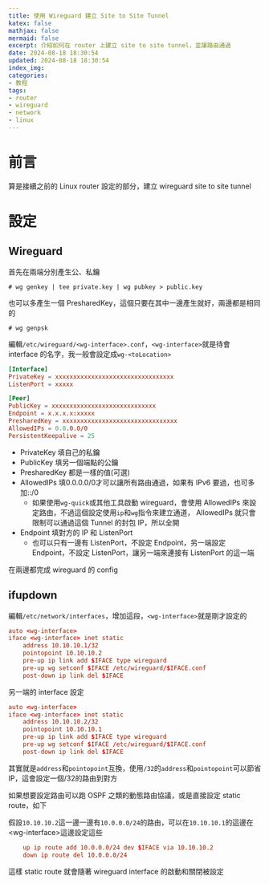 ```yaml
---
title: 使用 Wireguard 建立 Site to Site Tunnel
katex: false
mathjax: false
mermaid: false
excerpt: 介紹如何在 router 上建立 site to site tunnel，並讓路由通過
date: 2024-08-18 18:30:54
updated: 2024-08-18 18:30:54
index_img:
categories:
- 教程
tags:
- router
- wireguard
- network
- linux
---
```


# 前言

算是接續之前的 Linux router 設定的部分，建立 wireguard site to site tunnel

# 設定

## Wireguard

首先在兩端分別產生公、私鑰

```shell
# wg genkey | tee private.key | wg pubkey > public.key
```

也可以多產生一個 PresharedKey，這個只要在其中一邊產生就好，兩邊都是相同的

```shell
# wg genpsk
```

編輯`/etc/wireguard/<wg-interface>.conf`，`<wg-interface>`就是待會 interface 的名字，我一般會設定成`wg-<toLocation>`

```conf
[Interface]
PrivateKey = xxxxxxxxxxxxxxxxxxxxxxxxxxxxxxxxx
ListenPort = xxxxx

[Peer]
PublicKey = xxxxxxxxxxxxxxxxxxxxxxxxxxxxx
Endpoint = x.x.x.x:xxxxx
PresharedKey = xxxxxxxxxxxxxxxxxxxxxxxxxxxxxxxx
AllowedIPs = 0.0.0.0/0
PersistentKeepalive = 25
```

- PrivateKey 填自己的私鑰
- PublicKey 填另一個端點的公鑰
- PresharedKey 都是一樣的值(可選)
- AllowedIPs 填0.0.0.0/0才可以讓所有路由通過，如果有 IPv6 要過，也可多加::/0
  - 如果使用`wg-quick`或其他工具啟動 wireguard，會使用 AllowedIPs 來設定路由，不過這個設定使用`ip`和`wg`指令來建立通道， AllowedIPs 就只會限制可以通過這個 Tunnel 的封包 IP，所以全開
- Endpoint 填對方的 IP 和 ListenPort
  - 也可以只有一邊有 ListenPort，不設定 Endpoint，另一端設定 Endpoint，不設定 ListenPort，讓另一端來連接有 ListenPort 的這一端

在兩邊都完成 wireguard 的 config

## ifupdown

編輯`/etc/network/interfaces`，增加這段，`<wg-interface>`就是剛才設定的

```conf
auto <wg-interface>
iface <wg-interface> inet static
    address 10.10.10.1/32
    pointopoint 10.10.10.2
    pre-up ip link add $IFACE type wireguard
    pre-up wg setconf $IFACE /etc/wireguard/$IFACE.conf
    post-down ip link del $IFACE
```

另一端的 interface 設定

```conf
auto <wg-interface>
iface <wg-interface> inet static
    address 10.10.10.2/32
    pointopoint 10.10.10.1
    pre-up ip link add $IFACE type wireguard
    pre-up wg setconf $IFACE /etc/wireguard/$IFACE.conf
    post-down ip link del $IFACE
```

其實就是`address`和`pointopoint`互換，使用`/32`的`address`和`pointopoint`可以節省 IP，這會設定一個/32的路由到對方

如果想要設定路由可以跑 OSPF 之類的動態路由協議，或是直接設定 static route，如下

假設`10.10.10.2`這一邊一邊有`10.0.0.0/24`的路由，可以在`10.10.10.1`的這邊在\<wg-interface\>這邊設定這些

```conf
    up ip route add 10.0.0.0/24 dev $IFACE via 10.10.10.2
    down ip route del 10.0.0.0/24
```

這樣 static route 就會隨著 wireguard interface 的啟動和關閉被設定

